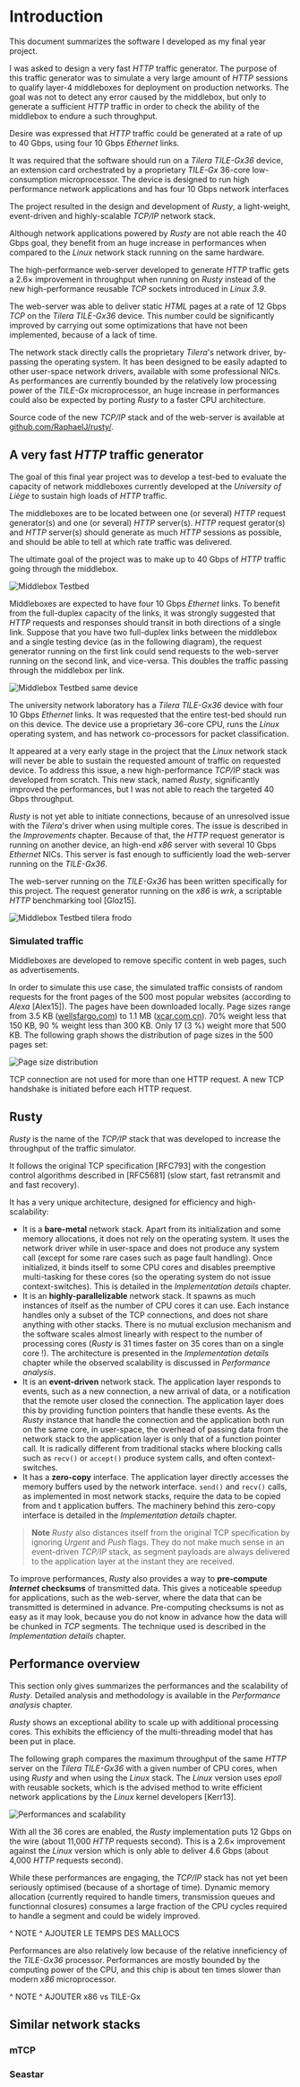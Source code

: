 # Introduction

This document summarizes the software I developed as my final year project.

I was asked to design a very fast *HTTP* traffic generator. The purpose of
this traffic generator was to simulate a very large amount of *HTTP* sessions
to qualify layer-4 middleboxes for deployment on production networks. The goal
was not to detect any error caused by the middlebox, but only to generate a 
sufficient *HTTP* traffic in order to check the ability of the middlebox to
endure a such throughput.

Desire was expressed that *HTTP* traffic could be generated at a rate of up to
40 Gbps, using four 10 Gbps *Ethernet* links.

It was required that the software should run on a *Tilera TILE-Gx36* device,
an extension card orchestrated by a proprietary *TILE-Gx* 36-core
low-consumption microprocessor. The device is designed to run high performance
network applications and has four 10 Gbps network interfaces

The project resulted in the design and development of *Rusty*, a light-weight,
event-driven and highly-scalable *TCP/IP* network stack.

Although network applications powered by *Rusty* are not able reach the 40 Gbps
goal, they benefit from an huge increase in performances when compared to the
*Linux* network stack running on the same hardware.

The high-performance web-server developed to generate *HTTP* traffic gets a
2.6× improvement in throughput when running on *Rusty* instead of the new
high-performance reusable *TCP* sockets introduced in *Linux 3.9*.

The web-server was able to deliver static *HTML* pages at a rate of 12 Gbps
*TCP* on the *Tilera TILE-Gx36* device. This number could be significantly
improved by carrying out some optimizations that have not been implemented,
because of a lack of time.

The network stack directly calls the proprietary *Tilera*'s network driver,
by-passing the operating system. It has been designed to be easily adapted to
other user-space network drivers, available with some professional NICs. As
performances are currently bounded by the relatively low processing power of the
*TILE-Gx* microprocessor, an huge increase in performances could also be
expected by porting *Rusty* to a faster CPU architecture.

Source code of the new *TCP/IP* stack and of the web-server is available at
[github.com/RaphaelJ/rusty/](https://github.com/RaphaelJ/rusty/).

## A very fast *HTTP* traffic generator

The goal of this final year project was to develop a test-bed to evaluate the
capacity of network middleboxes currently developed at the *University of
Liège* to sustain high loads of *HTTP* traffic.

The middleboxes are to be located between one (or several) *HTTP* request
generator(s) and one (or several) *HTTP* server(s). *HTTP* request gerator(s)
and *HTTP* server(s) should generate as much *HTTP* sessions as possible, and 
should be able to tell at which rate traffic was delivered.

The ultimate goal of the project was to make up to 40 Gbps of *HTTP* traffic
going through the middlebox.

![Middlebox Testbed](img/middlebox_test.png)

Middleboxes are expected to have four 10 Gbps *Ethernet* links. To benefit from
the full-duplex capacity of the links, it was strongly suggested that *HTTP*
requests and responses should transit in both directions of a single link.
Suppose that you have two full-duplex links between the middlebox and a single 
testing device (as in the following diagram), the request generator running on 
the first link could send requests to the web-server running on the second link, 
and vice-versa. This doubles the traffic passing through the middlebox per link.

![Middlebox Testbed same device](img/middlebox_test_same_device.png)

The university network laboratory has a *Tilera TILE-Gx36* device with four
10 Gbps *Ethernet* links. It was requested that the entire test-bed should run
on this device. The device use a proprietary 36-core CPU, runs the *Linux* 
operating system, and has network co-processors for packet classification.

It appeared at a very early stage in the project that the *Linux* network
stack will never be able to sustain the requested amount of traffic on requested
device. To address this issue, a new high-performance *TCP/IP* stack was
developed from scratch. This new stack, named *Rusty*, significantly improved
the performances, but I was not able to reach the targeted 40 Gbps throughput.

*Rusty* is not yet able to initiate connections, because of an
unresolved issue with the *Tilera*'s driver when using multiple cores. The
issue is described in the *Improvements* chapter. Because of that, the *HTTP*
request generator is running on another device, an high-end *x86* server with
several 10 Gbps *Ethernet* NICs. This server is fast enough to sufficiently
load the web-server running on the *TILE-Gx36*.

The web-server running on the *TILE-Gx36* has been written specifically
for this project. The request generator running on the *x86* is *wrk*,
a scriptable *HTTP* benchmarking tool [Gloz15].

![Middlebox Testbed tilera frodo](img/middlebox_test_tilera_frodo.png)

### Simulated traffic

Middleboxes are developed to remove specific content in web pages, such as
advertisements.

In order to simulate this use case, the simulated traffic consists of random
requests for the front pages of the 500 most popular websites (according to
*Alexa* [Alex15]). The pages have been downloaded locally. Page sizes range from
3.5 KB ([wellsfargo.com](http://wellsfargo.com)) to 1.1 MB
([xcar.com.cn](http://xcar.com.cn)). 70% weight less that 150 KB, 90 % weight
less than 300 KB. Only 17 (3 %) weight more that 500 KB. The following graph
shows the distribution of page sizes in the 500 pages set:

![Page size distribution](img/page_sizes.png)

TCP connection are not used for more than one HTTP request. A new TCP handshake
is initiated before each HTTP request.

## Rusty

*Rusty* is the name of the *TCP/IP* stack that was developed to increase the
throughput of the traffic simulator.

It follows the original TCP specification [RFC793] with the congestion
control algorithms described in \[RFC5681\] (slow start, fast retransmit and
and fast recovery).

It has a very unique architecture, designed for efficiency and high-scalability:

* It is a **bare-metal** network stack. Apart from its initialization and some
  memory allocations, it does not rely on the operating system. It uses the
  network driver while in user-space and does not produce any system call
  (except for  some rare cases such as page fault handling). Once initialized,
  it binds itself to some CPU cores and disables preemptive multi-tasking for
  these cores (so  the operating system do not issue context-switches). This is
  detailed in the *Implementation details* chapter.
* It is an **highly-parallelizable** network stack. It spawns as much instances
  of itself as the number of CPU cores it can use. Each instance handles only a
  subset of the TCP connections, and does not share anything with other stacks.
  There is no mutual exclusion mechanism and the software scales almost linearly
  with respect to the number of processing cores (*Rusty* is 31 times faster on
  35 cores than on a single core !). The architecture is presented in the
  *Implementation details* chapter while the observed scalability is discussed
  in *Performance analysis*.
* It is an **event-driven** network stack. The application layer responds to
  events, such as a new connection, a new arrival of data, or a notification
  that the remote user closed the connection. The application layer does this
  by providing function pointers that handle these events. As the *Rusty*
  instance that handle the connection and the application both run on the same
  core, in user-space, the overhead of passing data from the network stack to
  the application layer is only that of a function pointer call. It is radically
  different from traditional stacks where blocking calls such as `recv()` or
  `accept()` produce system calls, and often context-switches.
* It has a **zero-copy** interface. The application layer directly accesses the
  memory buffers used by the network interface. `send()` and `recv()` calls, as
  implemented in most network stacks, require the data to be copied from and t
  application buffers. The machinery behind this zero-copy interface is detailed
  in the *Implementation details* chapter.

> **Note** *Rusty* also distances itself from the original TCP specification
> by ignoring *Urgent* and *Push* flags. They do not make much sense in an
> event-driven *TCP/IP* stack, as segment payloads are always delivered to the
> application layer at the instant they are received.

To improve performances, *Rusty* also provides a way to **pre-compute *Internet*
checksums** of transmitted data. This gives a noticeable speedup for
applications, such as the web-server, where the data that can be transmitted is
determined in advance. Pre-computing checksums is not as easy as it may look,
because you do not know in advance how the data will be chunked in *TCP*
segments. The technique used is described in the *Implementation details* 
chapter.

## Performance overview

This section only gives summarizes the performances and the scalability of
*Rusty*. Detailed analysis and methodology is available in the *Performance
analysis* chapter.

*Rusty* shows an exceptional ability to scale up with additional processing
cores. This exhibits the efficiency of the multi-threading model that has been
put in place.

The following graph compares the maximum throughput of the same *HTTP* server
on the *Tilera TILE-Gx36* with a given number of CPU cores, when using *Rusty*
and when using the *Linux* stack. The *Linux* version uses *epoll* with reusable
sockets, which is the advised method to write efficient network applications
by the *Linux* kernel developers [Kerr13].

![Performances and scalability](img/scalability.png)

With all the 36 cores are enabled, the *Rusty* implementation puts 12 Gbps on
the wire (about 11,000 *HTTP* requests second). This is a 2.6× improvement
against the *Linux* version which is only able to deliver 4.6 Gbps (about 4,000
*HTTP* requests second).

While these performances are engaging, the *TCP/IP* stack has not yet been
seriously optimised (because of a shortage of time). Dynamic memory
allocation (currently required to handle timers, transmission queues and
functionnal closures) consumes a large fraction of the CPU cycles required to
handle a segment and could be widely improved.

^ NOTE ^ AJOUTER LE TEMPS DES MALLOCS

Performances are also relatively low because of the relative inneficiency 
of the *TILE-Gx36* processor. Performances are mostly bounded by the computing
power of the CPU, and this chip is about ten times slower than modern
*x86* microprocessor.

^ NOTE ^ AJOUTER x86 vs TILE-Gx

## Similar network stacks

### mTCP

### Seastar



